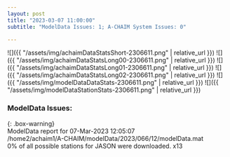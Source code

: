 ```yaml
---
layout: post
title: "2023-03-07 11:00:00"
subtitle: "ModelData Issues: 1; A-CHAIM System Issues: 0"

---
```


![]({{ "/assets/img/achaimDataStatsShort-2306611.png" | relative_url }})
![]({{ "/assets/img/achaimDataStatsLong00-2306611.png" | relative_url }})
![]({{ "/assets/img/achaimDataStatsLong01-2306611.png" | relative_url }})
![]({{ "/assets/img/achaimDataStatsLong02-2306611.png" | relative_url }})
![]({{ "/assets/img/modelDataDataStats-2306611.png" | relative_url }})
![]({{ "/assets/img/modelDataStationStats-2306611.png" | relative_url }})

### ModelData Issues:  
  
{: .box-warning}  
 ModelData report for 07-Mar-2023 12:05:07   
 /home2/achaim1/A-CHAIM/modelData/2023/066/12/modelData.mat   
 0% of all possible stations for JASON were downloaded. x13   
  

